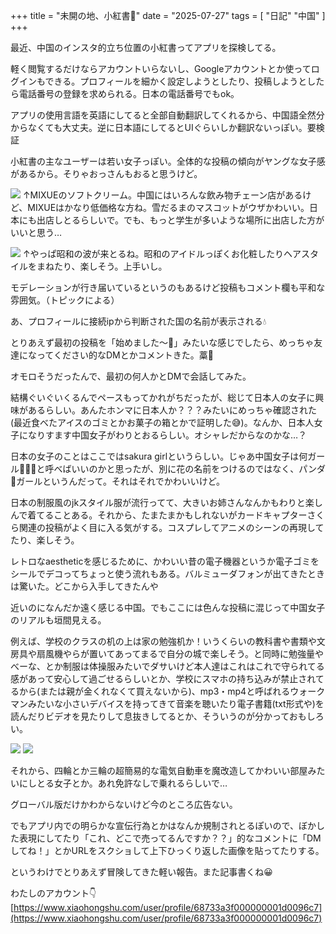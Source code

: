 +++
title = "未開の地、小紅書📕"
date = "2025-07-27"
tags = [
    "日記"
    "中国"
]
+++

最近、中国のインスタ的立ち位置の小紅書ってアプリを探検してる。

軽く閲覧するだけならアカウントいらないし、Googleアカウントとか使ってログインもできる。プロフィールを細かく設定しようとしたり、投稿しようとしたら電話番号の登録を求められる。日本の電話番号でもok。

アプリの使用言語を英語にしてると全部自動翻訳してくれるから、中国語全然分からなくても大丈夫。逆に日本語にしてるとUIぐらいしか翻訳ないっぽい。要検証

小紅書の主なユーザーは若い女子っぽい。全体的な投稿の傾向がヤングな女子感があるから。そりゃおっさんもおると思うけど。

![](01.jpg)
↑MIXUEのソフトクリーム。中国にはいろんな飲み物チェーン店があるけど、MIXUEはかなり低価格な方ね。雪だるまのマスコットがウザかわいい。日本にも出店しとるらしいで。でも、もっと学生が多いような場所に出店した方がいいと思う…

![](02.jpg)
↑やっぱ昭和の波が来とるね。昭和のアイドルっぽくお化粧したりヘアスタイルをまねたり、楽しそう。上手いし。

モデレーションが行き届いているというのもあるけど投稿もコメント欄も平和な雰囲気。（トピックによる）

あ、プロフィールに接続ipから判断された国の名前が表示される💧

とりあえず最初の投稿を「始めました〜🌻」みたいな感じでしたら、めっちゃ友達になってください的なDMとかコメントきた。藁🗿

オモロそうだったんで、最初の何人かとDMで会話してみた。

結構ぐいぐいくるんでペースもってかれがちだったが、総じて日本人の女子に興味があるらしい。あんたホンマに日本人か？？？みたいにめっちゃ確認された(最近食べたアイスのゴミとかお菓子の箱とかで証明した😅)。なんか、日本人女子になりすます中国女子がわりとおるらしい。オシャレだからなのかな…？

日本の女子のことはここではsakura girlというらしい。じゃあ中国女子は何ガール🌷🌼🌹と呼べばいいのかと思ったが、別に花の名前をつけるのではなく、パンダ🐼ガールというんだって。それはそれでかわいいけど。

日本の制服風のjkスタイル服が流行ってて、大きいお姉さんなんかもわりと楽しんで着てることある。それから、たまたまかもしれないがカードキャプターさくら関連の投稿がよく目に入る気がする。コスプレしてアニメのシーンの再現してたり、楽しそう。

レトロなaestheticを感じるために、かわいい昔の電子機器というか電子ゴミをシールでデコってちょっと使う流れもある。バルミューダフォンが出てきたときは驚いた。どこから入手してきたんや

近いのになんだか遠く感じる中国。でもここには色んな投稿に混じって中国女子のリアルも垣間見える。

例えば、学校のクラスの机の上は家の勉強机か！いうくらいの教科書や書類や文房具や扇風機やらが置いてあってまるで自分の城で楽しそう。と同時に勉強量やべーな、とか制服は体操服みたいでダサいけど本人達はこれはこれで守られてる感があって安心して過ごせるらしいとか、学校にスマホの持ち込みが禁止されてるから(または親が金くれなくて買えないから)、mp3・mp4と呼ばれるウォークマンみたいな小さいデバイスを持ってきて音楽を聴いたり電子書籍(txt形式や)を読んだりビデオを見たりして息抜きしてるとか、そういうのが分かっておもしろい。

![](03.jpg)
![](04.jpg)

それから、四輪とか三輪の超簡易的な電気自動車を魔改造してかわいい部屋みたいにしとる女子とか。あれ免許なしで乗れるらしいで…

グローバル版だけかわからないけど今のところ広告ない。

でもアプリ内での明らかな宣伝行為とかはなんか規制されとるぽいので、ぼかした表現にしてたり「これ、どこで売ってるんですか？？」的なコメントに「DMしてね！」とかURLをスクショして上下ひっくり返した画像を貼ってたりする。

というわけでとりあえず冒険してきた軽い報告。また記事書くね😀

わたしのアカウント👇️ [https://www.xiaohongshu.com/user/profile/68733a3f000000001d0096c7](https://www.xiaohongshu.com/user/profile/68733a3f000000001d0096c7)